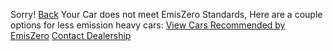 Sorry!                          [Back](https://projectemiszero.github.io/Home-Page/)
Your Car does not meet EmisZero Standards, Here are a couple options for less emission heavy cars:
[View Cars Recommended by EmisZero](https://projectemiszero.github.io/Home-Page/) [Contact Dealership](https://projectemiszero.github.io/Home-Page/)

